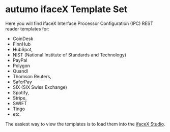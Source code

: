 # autumo ifaceX Template Set

Here you will find ifaceX Interface Processor Configuration (IPC) REST reader templates for:

* CoinDesk
* FinnHub
* HubSpot,
* NIST (National Institute of Standards and Technology)
* PayPal
* Polygon
* Quandl
* Thomson Reuters,
* SaferPay
* SIX (SIX Swiss Exchange)
* Spotify,
* Stripe,
* SWIFT
* Tingo
* etc.

The easiest way to view the templates is to load them into the [ifaceX Studio](https://github.com/autumoswitzerland/autumo-ifacex-studio-public).
